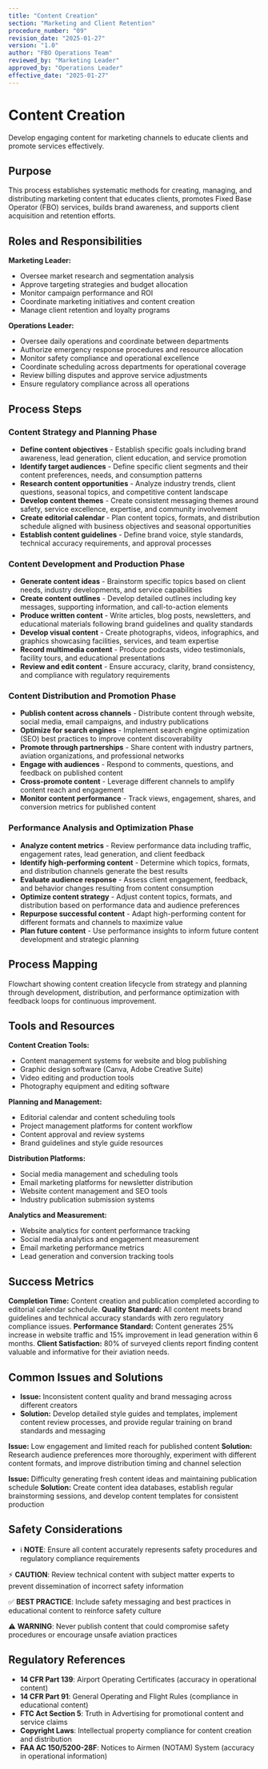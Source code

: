 ```yaml
---
title: "Content Creation"
section: "Marketing and Client Retention"
procedure_number: "09"
revision_date: "2025-01-27"
version: "1.0"
author: "FBO Operations Team"
reviewed_by: "Marketing Leader"
approved_by: "Operations Leader"
effective_date: "2025-01-27"
---
```


# Content Creation

Develop engaging content for marketing channels to educate clients and promote services effectively.

## Purpose

This process establishes systematic methods for creating, managing, and distributing marketing content that educates clients, promotes Fixed Base Operator (FBO) services, builds brand awareness, and supports client acquisition and retention efforts.

## Roles and Responsibilities

**Marketing Leader:**

- Oversee market research and segmentation analysis
- Approve targeting strategies and budget allocation
- Monitor campaign performance and ROI
- Coordinate marketing initiatives and content creation
- Manage client retention and loyalty programs

**Operations Leader:**

- Oversee daily operations and coordinate between departments
- Authorize emergency response procedures and resource allocation
- Monitor safety compliance and operational excellence
- Coordinate scheduling across departments for operational coverage
- Review billing disputes and approve service adjustments
- Ensure regulatory compliance across all operations
## Process Steps

### Content Strategy and Planning Phase

- **Define content objectives** - Establish specific goals including brand awareness, lead generation, client education, and service promotion
- **Identify target audiences** - Define specific client segments and their content preferences, needs, and consumption patterns
- **Research content opportunities** - Analyze industry trends, client questions, seasonal topics, and competitive content landscape
- **Develop content themes** - Create consistent messaging themes around safety, service excellence, expertise, and community involvement
- **Create editorial calendar** - Plan content topics, formats, and distribution schedule aligned with business objectives and seasonal opportunities
- **Establish content guidelines** - Define brand voice, style standards, technical accuracy requirements, and approval processes

### Content Development and Production Phase

- **Generate content ideas** - Brainstorm specific topics based on client needs, industry developments, and service capabilities
- **Create content outlines** - Develop detailed outlines including key messages, supporting information, and call-to-action elements
- **Produce written content** - Write articles, blog posts, newsletters, and educational materials following brand guidelines and quality standards
- **Develop visual content** - Create photographs, videos, infographics, and graphics showcasing facilities, services, and team expertise
- **Record multimedia content** - Produce podcasts, video testimonials, facility tours, and educational presentations
- **Review and edit content** - Ensure accuracy, clarity, brand consistency, and compliance with regulatory requirements

### Content Distribution and Promotion Phase

- **Publish content across channels** - Distribute content through website, social media, email campaigns, and industry publications
- **Optimize for search engines** - Implement search engine optimization (SEO) best practices to improve content discoverability
- **Promote through partnerships** - Share content with industry partners, aviation organizations, and professional networks
- **Engage with audiences** - Respond to comments, questions, and feedback on published content
- **Cross-promote content** - Leverage different channels to amplify content reach and engagement
- **Monitor content performance** - Track views, engagement, shares, and conversion metrics for published content

### Performance Analysis and Optimization Phase

- **Analyze content metrics** - Review performance data including traffic, engagement rates, lead generation, and client feedback
- **Identify high-performing content** - Determine which topics, formats, and distribution channels generate the best results
- **Evaluate audience response** - Assess client engagement, feedback, and behavior changes resulting from content consumption
- **Optimize content strategy** - Adjust content topics, formats, and distribution based on performance data and audience preferences
- **Repurpose successful content** - Adapt high-performing content for different formats and channels to maximize value
- **Plan future content** - Use performance insights to inform future content development and strategic planning

## Process Mapping

Flowchart showing content creation lifecycle from strategy and planning through development, distribution, and performance optimization with feedback loops for continuous improvement.

## Tools and Resources

**Content Creation Tools:**

- Content management systems for website and blog publishing
- Graphic design software (Canva, Adobe Creative Suite)
- Video editing and production tools
- Photography equipment and editing software

**Planning and Management:**

- Editorial calendar and content scheduling tools
- Project management platforms for content workflow
- Content approval and review systems
- Brand guidelines and style guide resources

**Distribution Platforms:**

- Social media management and scheduling tools
- Email marketing platforms for newsletter distribution
- Website content management and SEO tools
- Industry publication submission systems

**Analytics and Measurement:**

- Website analytics for content performance tracking
- Social media analytics and engagement measurement
- Email marketing performance metrics
- Lead generation and conversion tracking tools

## Success Metrics

**Completion Time:** Content creation and publication completed according to editorial calendar schedule.
**Quality Standard:** All content meets brand guidelines and technical accuracy standards with zero regulatory compliance issues.
**Performance Standard:** Content generates 25% increase in website traffic and 15% improvement in lead generation within 6 months.
**Client Satisfaction:** 80% of surveyed clients report finding content valuable and informative for their aviation needs.

## Common Issues and Solutions

- **Issue:** Inconsistent content quality and brand messaging across different creators
- **Solution:** Develop detailed style guides and templates, implement content review processes, and provide regular training on brand standards and messaging




**Issue:** Low engagement and limited reach for published content
**Solution:** Research audience preferences more thoroughly, experiment with different content formats, and improve distribution timing and channel selection

**Issue:** Difficulty generating fresh content ideas and maintaining publication schedule
**Solution:** Create content idea databases, establish regular brainstorming sessions, and develop content templates for consistent production

## Safety Considerations

- ℹ️ **NOTE**: Ensure all content accurately represents safety procedures and regulatory compliance requirements



⚡ **CAUTION**: Review technical content with subject matter experts to prevent dissemination of incorrect safety information

✅ **BEST PRACTICE**: Include safety messaging and best practices in educational content to reinforce safety culture

⚠️ **WARNING**: Never publish content that could compromise safety procedures or encourage unsafe aviation practices

## Regulatory References

- **14 CFR Part 139**: Airport Operating Certificates (accuracy in operational content)
- **14 CFR Part 91**: General Operating and Flight Rules (compliance in educational content)
- **FTC Act Section 5**: Truth in Advertising for promotional content and service claims
- **Copyright Laws**: Intellectual property compliance for content creation and distribution
- **FAA AC 150/5200-28F**: Notices to Airmen (NOTAM) System (accuracy in operational information)
